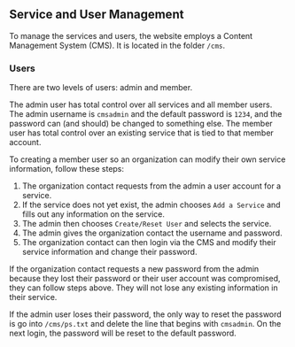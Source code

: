 ## Service and User Management

To manage the services and users, the website employs a Content Management System (CMS). It is located in the folder `/cms`.

### Users

There are two levels of users: admin and member.

The admin user has total control over all services and all member users. The admin username is `cmsadmin` and the default password is `1234`, and the password can (and should) be changed to something else. The member user has total control over an existing service that is tied to that member account.

To creating a member user so an organization can modify their own service information, follow these steps:

1. The organization contact requests from the admin a user account for a service.
1. If the service does not yet exist, the admin chooses `Add a Service` and fills out any information on the service.
1. The admin then chooses `Create/Reset User` and selects the service.
1. The admin gives the organization contact the username and password.
1. The organization contact can then login via the CMS and modify their service information and change their password.

If the organization contact requests a new password from the admin because they lost their password or their user account was compromised, they can follow steps above. They will not lose any existing information in their service.

If the admin user loses their password, the only way to reset the password is go into `/cms/ps.txt` and delete the line that begins with `cmsadmin`. On the next login, the password will be reset to the default password.

